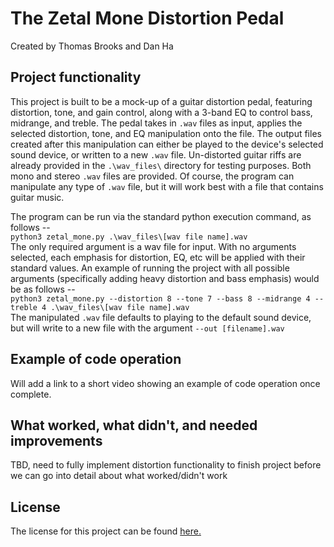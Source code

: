 # The Zetal Mone Distortion Pedal
Created by Thomas Brooks and Dan Ha

## Project functionality
This project is built to be a mock-up of a guitar distortion pedal, featuring distortion, tone, and gain control, along with a 3-band EQ to control bass, 
midrange, and treble. The pedal takes in `.wav` files as input, applies the selected distortion, tone, and EQ manipulation onto the file. The output
files created after this manipulation can either be played to the device's selected sound device, or written to a new `.wav` file. 
Un-distorted guitar riffs are already provided in the `.\wav_files\` directory for testing purposes. Both mono and stereo `.wav` files are provided.
Of course, the program can manipulate any type of `.wav` file, but it will work best with a file that contains guitar music. 

The program can be run via the standard python execution command, as follows --  
`python3 zetal_mone.py .\wav_files\[wav file name].wav`  
The only required argument is a wav file for input. With no arguments selected, each emphasis for distortion, EQ, etc will be applied with their standard
values. An example of running the project with all possible arguments (specifically adding heavy distortion and bass emphasis) would be as follows --  
`python3 zetal_mone.py --distortion 8 --tone 7 --bass 8 --midrange 4 -- treble 4 .\wav_files\[wav file name].wav`  
The manipulated `.wav` file defaults to playing to the default sound device, but will write to a new file with the argument `--out [filename].wav`

## Example of code operation
Will add a link to a short video showing an example of code operation once complete.

## What worked, what didn't, and needed improvements
TBD, need to fully implement distortion functionality to finish project before we can go into detail about what worked/didn't work

## License
The license for this project can be found [here.](/LICENSE.txt)